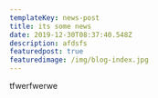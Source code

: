```yaml
---
templateKey: news-post
title: its some news
date: 2019-12-30T08:37:40.548Z
description: afdsfs
featuredpost: true
featuredimage: /img/blog-index.jpg
---
```

tfwerfwerwe
